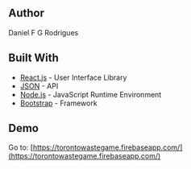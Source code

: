 ## Author
Daniel F G Rodrigues

## Built With
* [React.js](https://reactjs.org/) - User Interface Library
* [JSON](https://secure.toronto.ca/cc_sr_v1/data/swm_waste_wizard_APR?limit=1000) - API
* [Node.js](https://nodejs.org) - JavaScript Runtime Environment
* [Bootstrap](https://getbootstrap.com/) - Framework

## Demo
Go to: [https://torontowastegame.firebaseapp.com/](https://torontowastegame.firebaseapp.com/)
